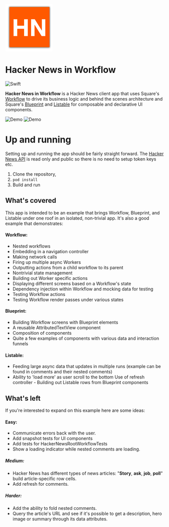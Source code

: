 
![Logo](logo.png)

# Hacker News in Workflow

![Swift](https://github.com/kingreza/HackerNews/workflows/Swift/badge.svg)

**Hacker News in Workflow** is a Hacker News client app that uses Square's [Workflow](https://github.com/square/workflow) to drive its business logic and behind the scenes architecture and Square's [Blueprint](https://github.com/square/Blueprint) and [Listable](https://github.com/kyleve/Listable) for composable and declarative UI components.


![Demo](news.gif)
![Demo](comments.gif)

# Up and running

Setting up and running the app should be fairly straight forward. The [Hacker News API](https://github.com/HackerNews/API) is read only and public so there is no need to setup token keys etc. 
 1. Clone the repository, 
 2. `pod install`
 3. Build and run 

## What's covered

This app is intended to be an example that brings Workflow, Blueprint, and Listable under one roof in an isolated, non-trivial app. It's also a good example that demonstrates: 

#### Workflow:
 - Nested workflows
 - Embedding in a navigation controller
 - Making network calls
 - Firing up multiple async Workers
 - Outputting actions from a child workflow to its parent 
 - Nontrivial state management 
 - Building out Worker specific actions
 - Displaying different screens based on a Workflow's state
 - Dependency injection within Workflow and mocking data for testing
 - Testing Workflow actions
 - Testing Workflow render passes under various states

#### Blueprint:
 - Building Workflow screens with Blueprint elements
 - A reusable AttributedTextView component
 - Composition of components 
 - Quite a few examples of components with various data and interaction funnels

#### Listable:
   - Feeding large async data that updates in multiple runs (example can be found in comments and their nested comments)
   - Ability to 'load more' as user scroll to the bottom
      Use of refresh controller
    - Building out Listable rows from Blueprint components
        

## What's left

If you're interested to expand on this example here are some ideas:
#### Easy:
 - Communicate errors back with the user. 
 -  Add snapshot tests for UI components
 -  Add tests for HackerNewsRootWorkflowTests
 -  Show a loading indicator while nested comments are loading. 

##### Medium:
  - Hacker News has different types of news articles: "**Story**, **ask**, **job**, **poll**" build article-specific row cells.
 - Add refresh for comments.

##### Harder:
  - Add the ability to fold nested comments.
  - Query the article's URL and see if it's possible to get a  description, hero image or summary through its data attributes.

